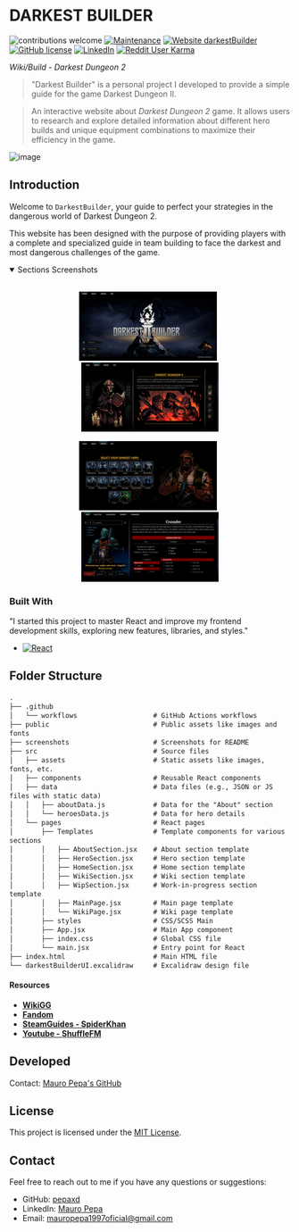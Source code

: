 # DARKEST BUILDER

<div>

![contributions welcome](https://img.shields.io/badge/contributions-welcome-brightgreen.svg?style=flat) [![Maintenance](https://img.shields.io/badge/Maintained%3F-no-red.svg)](https://github.com/PEPAXD/Darkest-Builder-Deploy/graphs/commit-activity) [![Website darkestBuilder](https://img.shields.io/website-up-down-green-red/http/shields.io.svg)](https://pepaxd.github.io/Darkest-Builder-Deploy/) [![GitHub license](https://img.shields.io/badge/license-MIT-blue.svg?style=flat-square)](https://github.com/PEPAXD/Darkest-Builder-Deploy/blob/main/LICENSE) [![LinkedIn](https://img.shields.io/badge/LinkedIn-Profile-blue)](https://www.linkedin.com/in/mauro-pepa-dev/) [![Reddit User Karma](https://img.shields.io/reddit/user-karma/link/PEPAXD640)](https://www.reddit.com/user/PEPAXD640/) 

</div>


<i>Wiki/Build - Darkest Dungeon 2</i>

> "Darkest Builder" is a personal project I developed to provide a simple guide for the game Darkest Dungeon II.

> An interactive website about *Darkest Dungeon 2* game. It allows users to research and explore detailed information about different hero builds and unique equipment combinations to maximize their efficiency in the game.

![image](https://github.com/user-attachments/assets/373b9bfa-95b1-40f4-895f-f319567dac90)

## Introduction

Welcome to `DarkestBuilder`, your guide to perfect your strategies in the dangerous world of Darkest Dungeon 2.

This website has been designed with the purpose of providing players with a complete and specialized guide in team building to face the darkest and most dangerous challenges of the game.


<details open>
<summary>
 Sections Screenshots
</summary> <br />

<p align="center">
    <img width="49%" src="Darkest Builder\screenshots\Home.jpg" alt="Home"/>
&nbsp;
    <img width="49%" src="Darkest Builder\screenshots\About.jpg" alt="About"/>
</p>

<p align="center">
    <img width="49%" src="Darkest Builder\screenshots\Heroes.jpg" alt="Heroes"/>
&nbsp;
    <img width="49%" src="Darkest Builder\screenshots\Wiki.jpg" alt="Wiki"/>
</p> 

</details>


### Built With

"I started this project to master React and improve my frontend development skills, exploring new features, libraries, and styles."

* [![React][React.js]][React-url]

[React.js]: https://img.shields.io/badge/React-20232A?style=for-the-badge&logo=react&logoColor=61DAFB
[React-url]: https://reactjs.org/



## Folder Structure

    .
    ├── .github
    │   └── workflows                   # GitHub Actions workflows
    ├── public                          # Public assets like images and fonts
    ├── screenshots                     # Screenshots for README 
    ├── src                             # Source files
    │   ├── assets                      # Static assets like images, fonts, etc.
    │   ├── components                  # Reusable React components
    │   ├── data                        # Data files (e.g., JSON or JS files with static data)
    │   │   ├── aboutData.js            # Data for the "About" section
    │   │   └── heroesData.js           # Data for hero details
    │   └── pages                       # React pages
    │       ├── Templates               # Template components for various sections
    │       │   ├── AboutSection.jsx    # About section template
    │       │   ├── HeroSection.jsx     # Hero section template
    │       │   ├── HomeSection.jsx     # Home section template
    │       │   ├── WikiSection.jsx     # Wiki section template
    │       │   ├── WipSection.jsx      # Work-in-progress section template
    │       │   ├── MainPage.jsx        # Main page template
    │       │   └── WikiPage.jsx        # Wiki page template
    │       ├── styles                  # CSS/SCSS Main
    │       ├── App.jsx                 # Main App component
    │       ├── index.css               # Global CSS file
    │       └── main.jsx                # Entry point for React
    ├── index.html                      # Main HTML file
    └── darkestBuilderUI.excalidraw     # Excalidraw design file



#### Resources

- **[WikiGG](https://darkestdungeon.wiki.gg/wiki/Darkest_Dungeon_II_Wiki)**
- **[Fandom](https://darkestdungeon.fandom.com/wiki/Darkest_Dungeon_II_Wiki)**
- **[SteamGuides - SpiderKhan](https://steamcommunity.com/sharedfiles/filedetails/?id=2973257745)** 
- **[Youtube - ShuffleFM](https://www.youtube.com/@ShuffleFM/featured)** 

## Developed

Contact: [Mauro Pepa's GitHub](https://github.com/PEPAXD)

## License

This project is licensed under the [MIT License](LICENSE).

## Contact

Feel free to reach out to me if you have any questions or suggestions:
- GitHub: [pepaxd](https://github.com/pepaxd)
- LinkedIn: [Mauro Pepa](https://www.linkedin.com/in/mauro-pepa-dev/)
- Email: mauropepa1997oficial@gmail.com
